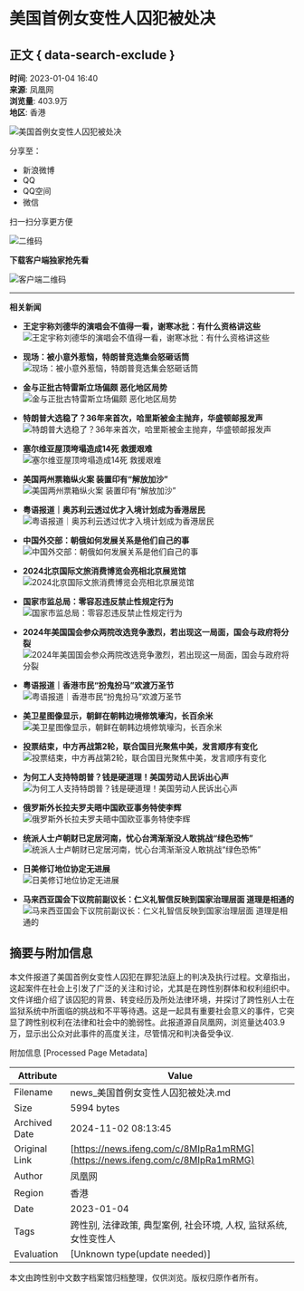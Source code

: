 # 美国首例女变性人囚犯被处决

## 正文 { data-search-exclude }


**时间**: 2023-01-04 16:40  
**来源**: 凤凰网  
**浏览量**: 403.9万  
**地区**: 香港

![美国首例女变性人囚犯被处决](https://d.ifengimg.com/w72_h40/x0.ifengimg.com/ucms/2023_01/CBAAA822C1F490653B395090F3EBF9661B83722B_size27_w975_h549.webp)

分享至：

- 新浪微博
- QQ
- QQ空间
- 微信

扫一扫分享更方便

![二维码](https://qrcode.ifeng.com/2023/01/04/ea3d3998c2696c8dd0aecb84d1da990f.png)

**下载客户端独家抢先看**

![客户端二维码](https://x0.ifengimg.com/ucms/qr/2021_09/870CE559BCBD54DB36A25BFBFF6A8155BD3FAD3D_size1_w260_h260.png)

---
**相关新闻**

- **王定宇称刘德华的演唱会不值得一看，谢寒冰批：有什么资格讲这些**  
  ![王定宇称刘德华的演唱会不值得一看，谢寒冰批：有什么资格讲这些](https://d.ifengimg.com/w72_h40/x0.ifengimg.com/ucms/2024_44/A4D842A7389A87026749147C86ACAAA7E2902058_size53_w1280_h720.jpg)

- **现场：被小意外惹恼，特朗普竞选集会怒砸话筒**  
  ![现场：被小意外惹恼，特朗普竞选集会怒砸话筒](https://d.ifengimg.com/w72_h40/x0.ifengimg.com/ucms/2024_44/037C4CA76C115890E262748898F57E1EAA222B9C_size73_w975_h549.jpg)

- **金与正批古特雷斯立场偏颇 恶化地区局势**  
  ![金与正批古特雷斯立场偏颇 恶化地区局势](https://d.ifengimg.com/w72_h40/x0.ifengimg.com/ucms/2024_44/7339642670AB4B6011AA85B75E63AEF8D9D27286_size91_w1920_h1080.jpg)

- **特朗普大选稳了？36年来首次，哈里斯被金主抛弃，华盛顿邮报发声**  
  ![特朗普大选稳了？36年来首次，哈里斯被金主抛弃，华盛顿邮报发声](https://d.ifengimg.com/w72_h40/x0.ifengimg.com/ucms/2024_44/F8CE80DFE3D48069EA941E69BEB0E97BD921EE91_size54_w1280_h720.jpg)

- **塞尔维亚屋顶垮塌造成14死 救援艰难**  
  ![塞尔维亚屋顶垮塌造成14死 救援艰难](https://d.ifengimg.com/w72_h40/x0.ifengimg.com/ucms/2024_44/DF5D025A63B9E312A823654793B1A7351DA88493_size115_w1920_h1080.jpg)

- **美国两州票箱纵火案 装置印有“解放加沙”**  
  ![美国两州票箱纵火案 装置印有“解放加沙”](https://d.ifengimg.com/w72_h40/x0.ifengimg.com/ucms/2024_44/350588E3226384A48B4B95686BBF5C55BAD7A47D_size117_w1920_h1080.jpg)

- **粤语报道｜奥苏利云透过优才入境计划成为香港居民**  
  ![粤语报道｜奥苏利云透过优才入境计划成为香港居民](https://d.ifengimg.com/w72_h40/x0.ifengimg.com/ucms/2024_44/B12D47BFDD5020047E447E3B6C329B82CE6630B7_size807_w1280_h720.png)

- **中国外交部：朝俄如何发展关系是他们自己的事**  
  ![中国外交部：朝俄如何发展关系是他们自己的事](https://d.ifengimg.com/w72_h40/x0.ifengimg.com/ucms/2024_44/E7E4D031C8E34DA6A4C14FCC498BC67561AFE13B_size94_w1920_h1080.jpg)

- **2024北京国际文旅消费博览会亮相北京展览馆**  
  ![2024北京国际文旅消费博览会亮相北京展览馆](https://d.ifengimg.com/w72_h40/x0.ifengimg.com/ucms/2024_44/0B880E35D922FDB98C34DD59CFE216CE3EE0A694_size112_w1920_h1080.jpg)

- **国家市监总局：零容忍违反禁止性规定行为**  
  ![国家市监总局：零容忍违反禁止性规定行为](https://d.ifengimg.com/w72_h40/x0.ifengimg.com/ucms/2024_44/3D795205FDD7C7D88200DFAEB3715077145831AD_size106_w1920_h1080.jpg)

- **2024年美国国会参众两院改选竞争激烈，若出现这一局面，国会与政府将分裂**  
  ![2024年美国国会参众两院改选竞争激烈，若出现这一局面，国会与政府将分裂](https://d.ifengimg.com/w72_h40/x0.ifengimg.com/ucms/2024_44/C3792ABB02E9336CF0C22C2F6078D85F20D7503A_size200_w1280_h720.jpg)

- **粤语报道｜香港市民“扮鬼扮马”欢渡万圣节**  
  ![粤语报道｜香港市民“扮鬼扮马”欢渡万圣节](https://d.ifengimg.com/w72_h40/x0.ifengimg.com/ucms/2024_44/DE85167EB2EC6E05E3403460CAB550F0B52C7AEB_size1505_w1280_h720.png)

- **美卫星图像显示，朝鲜在朝韩边境修筑壕沟，长百余米**  
  ![美卫星图像显示，朝鲜在朝韩边境修筑壕沟，长百余米](https://d.ifengimg.com/w72_h40/x0.ifengimg.com/ucms/2024_44/50A5F19836B7F2E42A79D98535265D9851A68AD9_size409_w695_h391.png)

- **投票结束，中方再战第2轮，联合国目光聚焦中美，发言顺序有变化**  
  ![投票结束，中方再战第2轮，联合国目光聚焦中美，发言顺序有变化](https://d.ifengimg.com/w72_h40/x0.ifengimg.com/ucms/2024_44/599980D1E2214DEF7DA3811A3E3EE876A5C6A4D1_size66_w1280_h720.jpg)

- **为何工人支持特朗普？钱是硬道理！美国劳动人民诉出心声**  
  ![为何工人支持特朗普？钱是硬道理！美国劳动人民诉出心声](https://d.ifengimg.com/w72_h40/x0.ifengimg.com/ucms/2024_44/81440B8BF511ED7AA4CD4A77D27CCE5996BF3CEC_size68_w967_h544.jpg)

- **俄罗斯外长拉夫罗夫晤中国欧亚事务特使李辉**  
  ![俄罗斯外长拉夫罗夫晤中国欧亚事务特使李辉](https://d.ifengimg.com/w72_h40/x0.ifengimg.com/ucms/2024_44/9E0B1E5D288FF3DD8D618463F3CECDD300AE3D35_size812_w1280_h720.png)

- **统派人士卢朝财已定居河南，忧心台湾渐渐没人敢挑战“绿色恐怖”**  
  ![统派人士卢朝财已定居河南，忧心台湾渐渐没人敢挑战“绿色恐怖”](https://d.ifengimg.com/w72_h40/x0.ifengimg.com/ucms/2024_44/EA5F7EE461D39A0298BAF894BDDAAA8429FEB5A9_size65_w1280_h720.jpg)

- **日美修订地位协定无进展**  
  ![日美修订地位协定无进展](https://d.ifengimg.com/w72_h40/x0.ifengimg.com/ucms/2024_44/8501EA1F3C54240DE5C8687EF7E9D41EEBA84E42_size102_w1920_h1080.jpg)

- **马来西亚国会下议院前副议长：仁义礼智信反映到国家治理层面 道理是相通的**  
  ![马来西亚国会下议院前副议长：仁义礼智信反映到国家治理层面 道理是相通的](https://d.ifengimg.com/w72_h40/x0.ifengimg.com/ucms/2024_44/F1BC00881BED99CDA5EA85CD4B7C764BF9C2287C_size29_w1079_h606.webp)

## 摘要与附加信息

<!-- tcd_abstract -->
本文件报道了美国首例女变性人囚犯在罪犯法庭上的判决及执行过程。文章指出，这起案件在社会上引发了广泛的关注和讨论，尤其是在跨性别群体和权利组织中。文件详细介绍了该囚犯的背景、转变经历及所处法律环境，并探讨了跨性别人士在监狱系统中所面临的挑战和不平等待遇。这是一起具有重要社会意义的事件，它突显了跨性别权利在法律和社会中的脆弱性。此报道源自凤凰网，浏览量达403.9万，显示出公众对此事件的高度关注，尽管情况和判决备受争议.
<!-- tcd_abstract_end -->

附加信息 [Processed Page Metadata]

| Attribute       | Value                                  |
|-----------------|----------------------------------------|
| Filename        | news_美国首例女变性人囚犯被处决.md                             |
| Size            | 5994 bytes                           |
| Archived Date   | 2024-11-02 08:13:45                             |
| Original Link   | [https://news.ifeng.com/c/8MIpRa1mRMG](https://news.ifeng.com/c/8MIpRa1mRMG)                       |
| Author          | 凤凰网                               |
| Region          | 香港                               |
| Date            | 2023-01-04                                 |
| Tags            | 跨性别, 法律政策, 典型案例, 社会环境, 人权, 监狱系统, 女性变性人                                 |
| Evaluation            | [Unknown type(update needed)]                                 |
<!-- tcd_table_end -->

本文由跨性别中文数字档案馆归档整理，仅供浏览。版权归原作者所有。
